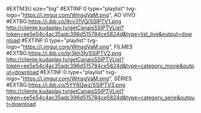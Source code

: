 #EXTM3U size="big"
#EXTINF:0 type="playlist" tvg-logo="https://i.imgur.com/WmsgVaM.png", AO VIVO
#EXTBG:https://i.ibb.co/9cv31VQ/SSIPTV1.png
http://cliente.kudaplay.tv/getCanaisSSIPTVList?token=ee5e54c4ac35adc396d515784ce5824d&type=list_live&output=download
#EXTINF:0 type="playlist" tvg-logo="https://i.imgur.com/WmsgVaM.png", FILMES
#EXTBG:https://i.ibb.co/br3kh3h/SSIPTV2.png
http://cliente.kudaplay.tv/getCanaisSSIPTVList?token=ee5e54c4ac35adc396d515784ce5824d&type=category_movie&output=download
#EXTINF:0 type="playlist" tvg-logo="https://i.imgur.com/WmsgVaM.png", SÉRIES
#EXTBG:https://i.ibb.co/5YY6Qwz/SSIPTV3.png
http://cliente.kudaplay.tv/getCanaisSSIPTVList?token=ee5e54c4ac35adc396d515784ce5824d&type=category_serie&output=download
